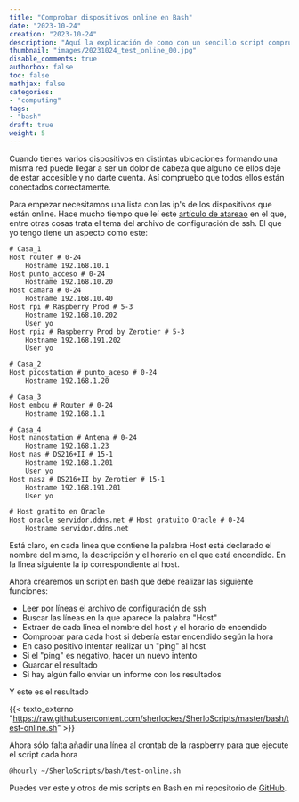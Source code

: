 ```yaml
---
title: "Comprobar dispositivos online en Bash"
date: "2023-10-24"
creation: "2023-10-24"
description: "Aquí la explicación de como con un sencillo script compruebo que todos los dispositivos conectados a mis redes entán online."
thumbnail: "images/20231024_test_online_00.jpg"
disable_comments: true
authorbox: false
toc: false
mathjax: false
categories:
- "computing"
tags:
- "bash"
draft: true
weight: 5
---
```

Cuando tienes varios dispositivos en distintas ubicaciones formando una misma red puede llegar a ser un dolor de cabeza que alguno de ellos deje de estar accesible y no darte cuenta. Así compruebo que todos ellos están conectados correctamente.
<!--more-->
Para empezar necesitamos una lista con las ip's de los dispositivos que están online. Hace mucho tiempo que leí este [artículo de atareao] en el que, entre otras cosas trata el tema del archivo de configuración de ssh. El que yo tengo tiene un aspecto como este:

``` txt
# Casa_1
Host router # 0-24
    Hostname 192.168.10.1
Host punto_acceso # 0-24
    Hostname 192.168.10.20
Host camara # 0-24
    Hostname 192.168.10.40
Host rpi # Raspberry Prod # 5-3
    Hostname 192.168.10.202
    User yo
Host rpiz # Raspberry Prod by Zerotier # 5-3
    Hostname 192.168.191.202
    User yo

# Casa_2
Host picostation # punto_aceso # 0-24
    Hostname 192.168.1.20

# Casa_3
Host embou # Router # 0-24
    Hostname 192.168.1.1

# Casa_4
Host nanostation # Antena # 0-24
    Hostname 192.168.1.23
Host nas # DS216+II # 15-1
    Hostname 192.168.1.201
    User yo
Host nasz # DS216+II by Zerotier # 15-1
    Hostname 192.168.191.201
    User yo

# Host gratito en Oracle
Host oracle servidor.ddns.net # Host gratuito Oracle # 0-24
    Hostname servidor.ddns.net
```

Está claro, en cada línea que contiene la palabra Host está declarado el nombre del mismo, la descripción y el horario en el que está encendido. En la línea siguiente la ip correspondiente al host.

Ahora crearemos un script en bash que debe realizar las siguiente funciones:
 - Leer por líneas el archivo de configuración de ssh
 - Buscar las líneas en la que aparece la palabra "Host"
 - Extraer de cada línea el nombre del host y el horario de encendido
 - Comprobar para cada host si debería estar encendido según la hora
 - En caso positivo intentar realizar un "ping" al host
 - Si el "ping" es negativo, hacer un nuevo intento
 - Guardar el resultado
 - Si hay algún fallo enviar un informe con los resultados
 
Y este es el resultado

{{< texto_externo "https://raw.githubusercontent.com/sherlockes/SherloScripts/master/bash/test-online.sh" >}}

Ahora sólo falta añadir una línea al crontab de la raspberry para que ejecute el script cada hora

``` bash
@hourly ~/SherloScripts/bash/test-online.sh
```

Puedes ver este y otros de mis scripts en Bash en mi repositorio de [GitHub].

[artículo de atareao]: https://atareao.es/ubuntu/configuracion-de-ssh/
[GitHub]: https://github.com/sherlockes/SherloScripts/tree/master/bash



